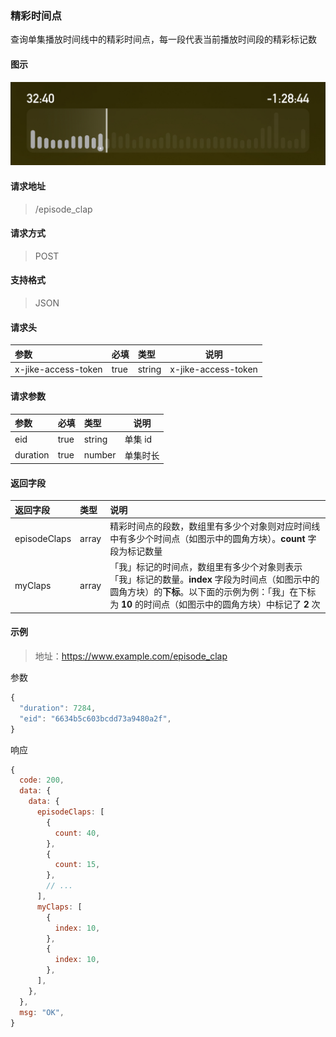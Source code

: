 ### 精彩时间点

查询单集播放时间线中的精彩时间点，每一段代表当前播放时间段的精彩标记数

#### 图示

<img src="./episode_clap.jpeg" alt="episode_clap">

#### 请求地址

> /episode_clap

#### 请求方式

> POST

#### 支持格式

> JSON

#### 请求头

| 参数                | 必填 | 类型   | 说明                |
| :------------------ | :--- | :----- | ------------------- |
| x-jike-access-token | true | string | x-jike-access-token |

#### 请求参数

| 参数     | 必填 | 类型   | 说明     |
| :------- | :--- | :----- | -------- |
| eid      | true | string | 单集 id  |
| duration | true | number | 单集时长 |

#### 返回字段

| 返回字段     | 类型  | 说明                                                         |
| :----------- | :---- | :----------------------------------------------------------- |
| episodeClaps | array | 精彩时间点的段数，数组里有多少个对象则对应时间线中有多少个时间点（如图示中的圆角方块）。**count** 字段为标记数量 |
| myClaps      | array | 「我」标记的时间点，数组里有多少个对象则表示「我」标记的数量。**index** 字段为时间点（如图示中的圆角方块）的**下标**。以下面的示例为例：「我」在下标为 **10** 的时间点（如图示中的圆角方块）中标记了 **2** 次 |


#### 示例

> 地址：https://www.example.com/episode_clap

参数

```javascript
{
  "duration": 7284,
  "eid": "6634b5c603bcdd73a9480a2f",
}
```

响应

```javascript
{
  code: 200,
  data: {
    data: {
      episodeClaps: [
        {
          count: 40,
        },
        {
          count: 15,
        },
        // ...
      ],
      myClaps: [
        {
          index: 10,
        },
        {
          index: 10,
        },
      ],
    },
  },
  msg: "OK",
}
```